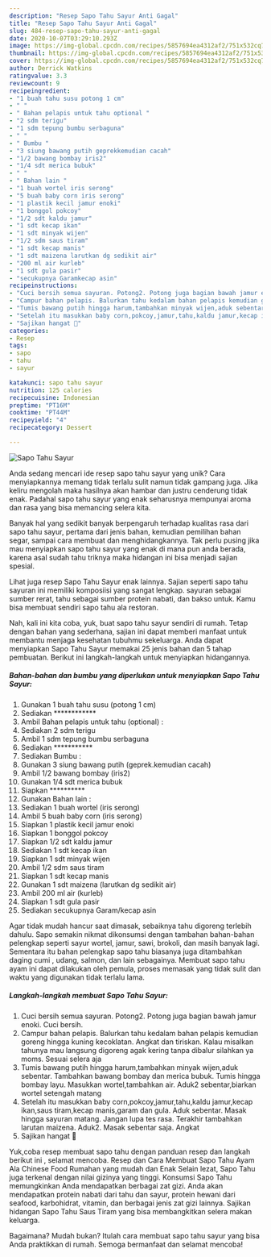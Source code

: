 ```yaml
---
description: "Resep Sapo Tahu Sayur Anti Gagal"
title: "Resep Sapo Tahu Sayur Anti Gagal"
slug: 484-resep-sapo-tahu-sayur-anti-gagal
date: 2020-10-07T03:29:10.293Z
image: https://img-global.cpcdn.com/recipes/5857694ea4312af2/751x532cq70/sapo-tahu-sayur-foto-resep-utama.jpg
thumbnail: https://img-global.cpcdn.com/recipes/5857694ea4312af2/751x532cq70/sapo-tahu-sayur-foto-resep-utama.jpg
cover: https://img-global.cpcdn.com/recipes/5857694ea4312af2/751x532cq70/sapo-tahu-sayur-foto-resep-utama.jpg
author: Derrick Watkins
ratingvalue: 3.3
reviewcount: 9
recipeingredient:
- "1 buah tahu susu potong 1 cm"
- " "
- " Bahan pelapis untuk tahu optional "
- "2 sdm terigu"
- "1 sdm tepung bumbu serbaguna"
- " "
- " Bumbu "
- "3 siung bawang putih geprekkemudian cacah"
- "1/2 bawang bombay iris2"
- "1/4 sdt merica bubuk"
- " "
- " Bahan lain "
- "1 buah wortel iris serong"
- "5 buah baby corn iris serong"
- "1 plastik kecil jamur enoki"
- "1 bonggol pokcoy"
- "1/2 sdt kaldu jamur"
- "1 sdt kecap ikan"
- "1 sdt minyak wijen"
- "1/2 sdm saus tiram"
- "1 sdt kecap manis"
- "1 sdt maizena larutkan dg sedikit air"
- "200 ml air kurleb"
- "1 sdt gula pasir"
- "secukupnya Garamkecap asin"
recipeinstructions:
- "Cuci bersih semua sayuran. Potong2. Potong juga bagian bawah jamur enoki. Cuci bersih."
- "Campur bahan pelapis. Balurkan tahu kedalam bahan pelapis kemudian goreng hingga kuning kecoklatan. Angkat dan tiriskan. Kalau misalkan tahunya mau langsung digoreng agak kering tanpa dibalur silahkan ya moms. Sesuai selera aja"
- "Tumis bawang putih hingga harum,tambahkan minyak wijen,aduk sebentar. Tambahkan bawang bombay dan merica bubuk. Tumis hingga bombay layu. Masukkan wortel,tambahkan air. Aduk2 sebentar,biarkan wortel setengah matang"
- "Setelah itu masukkan baby corn,pokcoy,jamur,tahu,kaldu jamur,kecap ikan,saus tiram,kecap manis,garam dan gula. Aduk sebentar. Masak hingga sayuran matang. Jangan lupa tes rasa. Terakhir tambahkan larutan maizena. Aduk2. Masak sebentar saja. Angkat"
- "Sajikan hangat 💞"
categories:
- Resep
tags:
- sapo
- tahu
- sayur

katakunci: sapo tahu sayur 
nutrition: 125 calories
recipecuisine: Indonesian
preptime: "PT16M"
cooktime: "PT44M"
recipeyield: "4"
recipecategory: Dessert

---
```



![Sapo Tahu Sayur](https://img-global.cpcdn.com/recipes/5857694ea4312af2/751x532cq70/sapo-tahu-sayur-foto-resep-utama.jpg)

Anda sedang mencari ide resep sapo tahu sayur yang unik? Cara menyiapkannya memang tidak terlalu sulit namun tidak gampang juga. Jika keliru mengolah maka hasilnya akan hambar dan justru cenderung tidak enak. Padahal sapo tahu sayur yang enak seharusnya mempunyai aroma dan rasa yang bisa memancing selera kita.

Banyak hal yang sedikit banyak berpengaruh terhadap kualitas rasa dari sapo tahu sayur, pertama dari jenis bahan, kemudian pemilihan bahan segar, sampai cara membuat dan menghidangkannya. Tak perlu pusing jika mau menyiapkan sapo tahu sayur yang enak di mana pun anda berada, karena asal sudah tahu triknya maka hidangan ini bisa menjadi sajian spesial.

Lihat juga resep Sapo Tahu Sayur enak lainnya. Sajian seperti sapo tahu sayuran ini memiliki komposiisi yang sangat lengkap. sayuran sebagai sumber rerat, tahu sebagai sumber protein nabati, dan bakso untuk. Kamu bisa membuat sendiri sapo tahu ala restoran.


Nah, kali ini kita coba, yuk, buat sapo tahu sayur sendiri di rumah. Tetap dengan bahan yang sederhana, sajian ini dapat memberi manfaat untuk membantu menjaga kesehatan tubuhmu sekeluarga. Anda dapat menyiapkan Sapo Tahu Sayur memakai 25 jenis bahan dan 5 tahap pembuatan. Berikut ini langkah-langkah untuk menyiapkan hidangannya.

<!--inarticleads1-->

##### Bahan-bahan dan bumbu yang diperlukan untuk menyiapkan Sapo Tahu Sayur:

1. Gunakan 1 buah tahu susu (potong 1 cm)
1. Sediakan  ************
1. Ambil  Bahan pelapis untuk tahu (optional) :
1. Sediakan 2 sdm terigu
1. Ambil 1 sdm tepung bumbu serbaguna
1. Sediakan  ***********
1. Sediakan  Bumbu :
1. Gunakan 3 siung bawang putih (geprek.kemudian cacah)
1. Ambil 1/2 bawang bombay (iris2)
1. Gunakan 1/4 sdt merica bubuk
1. Siapkan  **********
1. Gunakan  Bahan lain :
1. Sediakan 1 buah wortel (iris serong)
1. Ambil 5 buah baby corn (iris serong)
1. Siapkan 1 plastik kecil jamur enoki
1. Siapkan 1 bonggol pokcoy
1. Siapkan 1/2 sdt kaldu jamur
1. Sediakan 1 sdt kecap ikan
1. Siapkan 1 sdt minyak wijen
1. Ambil 1/2 sdm saus tiram
1. Siapkan 1 sdt kecap manis
1. Gunakan 1 sdt maizena (larutkan dg sedikit air)
1. Ambil 200 ml air (kurleb)
1. Siapkan 1 sdt gula pasir
1. Sediakan secukupnya Garam/kecap asin


Agar tidak mudah hancur saat dimasak, sebaiknya tahu digoreng terlebih dahulu. Sapo semakin nikmat dikonsumsi dengan tambahan bahan-bahan pelengkap seperti sayur wortel, jamur, sawi, brokoli, dan masih banyak lagi. Sementara itu bahan pelengkap sapo tahu biasanya juga ditambahkan daging cumi , udang, salmon, dan lain sebagainya. Membuat sapo tahu ayam ini dapat dilakukan oleh pemula, proses memasak yang tidak sulit dan waktu yang digunakan tidak terlalu lama. 

<!--inarticleads2-->

##### Langkah-langkah membuat Sapo Tahu Sayur:

1. Cuci bersih semua sayuran. Potong2. Potong juga bagian bawah jamur enoki. Cuci bersih.
1. Campur bahan pelapis. Balurkan tahu kedalam bahan pelapis kemudian goreng hingga kuning kecoklatan. Angkat dan tiriskan. Kalau misalkan tahunya mau langsung digoreng agak kering tanpa dibalur silahkan ya moms. Sesuai selera aja
1. Tumis bawang putih hingga harum,tambahkan minyak wijen,aduk sebentar. Tambahkan bawang bombay dan merica bubuk. Tumis hingga bombay layu. Masukkan wortel,tambahkan air. Aduk2 sebentar,biarkan wortel setengah matang
1. Setelah itu masukkan baby corn,pokcoy,jamur,tahu,kaldu jamur,kecap ikan,saus tiram,kecap manis,garam dan gula. Aduk sebentar. Masak hingga sayuran matang. Jangan lupa tes rasa. Terakhir tambahkan larutan maizena. Aduk2. Masak sebentar saja. Angkat
1. Sajikan hangat 💞


Yuk,coba resep membuat sapo tahu dengan panduan resep dan langkah berikut ini , selamat mencoba. Resep dan Cara Membuat Sapo Tahu Ayam Ala Chinese Food Rumahan yang mudah dan Enak Selain lezat, Sapo Tahu juga terkenal dengan nilai gizinya yang tinggi. Konsumsi Sapo Tahu memungkinkan Anda mendapatkan berbagai zat gizi. Anda akan mendapatkan protein nabati dari tahu dan sayur, protein hewani dari seafood, karbohidrat, vitamin, dan berbagai jenis zat gizi lainnya. Sajikan hidangan Sapo Tahu Saus Tiram yang bisa membangkitkan selera makan keluarga. 

Bagaimana? Mudah bukan? Itulah cara membuat sapo tahu sayur yang bisa Anda praktikkan di rumah. Semoga bermanfaat dan selamat mencoba!
